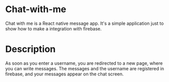 # Chat-with-me
Chat with me is a React native message app.
It's a simple application just to show how to make a integration with firebase.

# Description
As soon as you enter a username, you are redirected to a new page, where you can write messages. The messages and the username are registered in firebase, and your messages appear on the chat screen.

